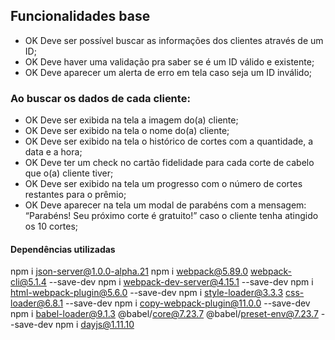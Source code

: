 ## Funcionalidades base

- OK Deve ser possível buscar as informações dos clientes através de um ID;
- OK Deve haver uma validação pra saber se é um ID válido e existente;
- OK Deve aparecer um alerta de erro em tela caso seja um ID inválido;

### Ao buscar os dados de cada cliente:

- OK Deve ser exibida na tela a imagem do(a) cliente;
- OK Deve ser exibido na tela o nome do(a) cliente;
- OK Deve ser exibido na tela o histórico de cortes com a quantidade, a data e a hora;
- OK Deve ter um check no cartão fidelidade para cada corte de cabelo que o(a) cliente tiver;
- OK Deve ser exibido na tela um progresso com o número de cortes restantes para o prêmio;
- OK Deve aparecer na tela um modal de parabéns com a mensagem: “Parabéns! Seu próximo corte é gratuito!” caso o cliente tenha atingido os 10 cortes;

#### Dependências utilizadas
npm i json-server@1.0.0-alpha.21
npm i webpack@5.89.0 webpack-cli@5.1.4 --save-dev
npm i webpack-dev-server@4.15.1 --save-dev
npm i html-webpack-plugin@5.6.0 --save-dev
npm i style-loader@3.3.3 css-loader@6.8.1 --save-dev
npm i copy-webpack-plugin@11.0.0 --save-dev
npm i babel-loader@9.1.3 @babel/core@7.23.7 @babel/preset-env@7.23.7 --save-dev
npm i dayjs@1.11.10
